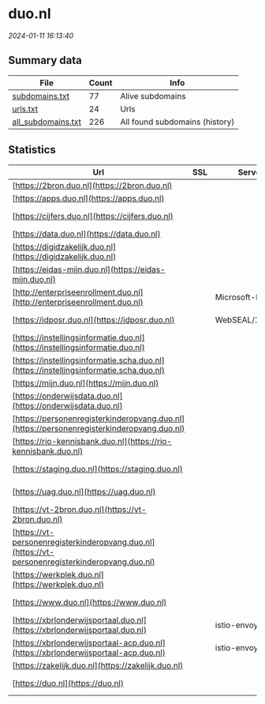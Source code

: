 # duo.nl
*2024-01-11 16:13:40*
## Summary data
| File       | Count | Info |
|------------|-------|------|
|[subdomains.txt](/data/duo.nl/subdomains.txt)|77|Alive subdomains|
|[urls.txt](/data/duo.nl/urls.txt)|24|Urls|
|[all_subdomains.txt](/data/duo.nl/all_subdomains.txt)|226|All found subdomains (history)|
## Statistics
| Url | SSL | Server | Cookie | HSTS | CSP | XFO | XXP | RP | Tech |Title |
|------------|-------|------|------|------|------|------|------|------|------|------|
|[https://2bron.duo.nl](https://2bron.duo.nl)| || | | | | |:white_check_mark: |||
|[https://apps.duo.nl](https://apps.duo.nl)| || |:white_check_mark: | |:white_check_mark: |:white_check_mark: |:white_check_mark: |HSTS|apps.duo.nl|
|[https://cijfers.duo.nl](https://cijfers.duo.nl)| || |:white_check_mark: | |:white_check_mark: |:white_check_mark: |:white_check_mark: |HSTS|403 - Forbidden:...|
|[https://data.duo.nl](https://data.duo.nl)| || |:white_check_mark: |:warning: |:white_check_mark: |:white_check_mark: |:white_check_mark: |||
|[https://digidzakelijk.duo.nl](https://digidzakelijk.duo.nl)| ||:warning: |:white_check_mark: | |:white_check_mark: |:white_check_mark: |:white_check_mark: |HSTS|Inloggen - Mijn...|
|[https://eidas-mijn.duo.nl](https://eidas-mijn.duo.nl)| ||:warning: |:white_check_mark: | |:white_check_mark: |:white_check_mark: |:white_check_mark: |HSTS||
|[http://enterpriseenrollment.duo.nl](http://enterpriseenrollment.duo.nl)| |Microsoft-IIS/10...| | | | | |:white_check_mark: |IIS:10.0 Microso...|Document Moved|
|[https://idposr.duo.nl](https://idposr.duo.nl)| |WebSEAL/10.0.6.0| |:white_check_mark: | |:white_check_mark: |:white_check_mark: |:white_check_mark: |HSTS|Moved Temporaril...|
|[https://instellingsinformatie.duo.nl](https://instellingsinformatie.duo.nl)| ||:warning: |:white_check_mark: |:warning: |:white_check_mark: |:white_check_mark: |:white_check_mark: |HSTS Microsoft A...|Document Moved|
|[https://instellingsinformatie.scha.duo.nl](https://instellingsinformatie.scha.duo.nl)| || | | | | |:white_check_mark: |HSTS Microsoft A...|Object moved|
|[https://mijn.duo.nl](https://mijn.duo.nl)| || |:white_check_mark: |:warning: |:white_check_mark: |:white_check_mark: |:white_check_mark: |||
|[https://onderwijsdata.duo.nl](https://onderwijsdata.duo.nl)| || |:white_check_mark: |:warning: |:white_check_mark: |:white_check_mark: |:white_check_mark: |HSTS||
|[https://personenregisterkinderopvang.duo.nl](https://personenregisterkinderopvang.duo.nl)| || |:white_check_mark: |:white_check_mark: |:white_check_mark: |:white_check_mark: |HSTS|Personenregister...|
|[https://rio-kennisbank.duo.nl](https://rio-kennisbank.duo.nl)| ||:warning: |:white_check_mark: |:warning: |:white_check_mark: |:white_check_mark: |:white_check_mark: |Google Tag Manag...|Kennisbank|
|[https://staging.duo.nl](https://staging.duo.nl)| || |:white_check_mark: |:warning: |:white_check_mark: |:white_check_mark: |:white_check_mark: |Amazon S3 Amazon...||
|[https://uag.duo.nl](https://uag.duo.nl)| ||:warning: |:white_check_mark: |:warning: |:white_check_mark: |:white_check_mark: |:white_check_mark: |HSTS Java|VMware Horizon|
|[https://vt-2bron.duo.nl](https://vt-2bron.duo.nl)| || | | | | |:white_check_mark: |||
|[https://vt-personenregisterkinderopvang.duo.nl](https://vt-personenregisterkinderopvang.duo.nl)| || |:white_check_mark: |:white_check_mark: |:white_check_mark: |:white_check_mark: |HSTS|Personenregister...|
|[https://werkplek.duo.nl](https://werkplek.duo.nl)| ||:warning: |:white_check_mark: |:warning: |:white_check_mark: |:white_check_mark: |:white_check_mark: |HSTS Java|VMware Horizon|
|[https://www.duo.nl](https://www.duo.nl)| || |:white_check_mark: |:warning: |:white_check_mark: |:white_check_mark: |:white_check_mark: |Amazon S3 Amazon...||
|[https://xbrlonderwijsportaal.duo.nl](https://xbrlonderwijsportaal.duo.nl)| |istio-envoy| | | | | |:white_check_mark: |Amazon Web Servi...|Serviceportaal|
|[https://xbrlonderwijsportaal-acp.duo.nl](https://xbrlonderwijsportaal-acp.duo.nl)| |istio-envoy| |:white_check_mark: |:warning: |:white_check_mark: |:white_check_mark: |:white_check_mark: |Amazon Web Servi...|Serviceportaal|
|[https://zakelijk.duo.nl](https://zakelijk.duo.nl)| || |:white_check_mark: | |:white_check_mark: |:white_check_mark: |:white_check_mark: |HSTS|zakelijk.duo.nl|
|[https://duo.nl](https://duo.nl)| || |:white_check_mark: |:warning: |:white_check_mark: |:white_check_mark: |:white_check_mark: |Amazon S3 Amazon...||